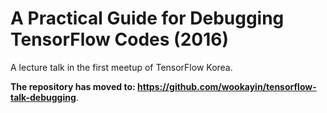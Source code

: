 A Practical Guide for Debugging TensorFlow Codes (2016)
=======================================================

A lecture talk in the first meetup of TensorFlow Korea.

**The repository has moved to: https://github.com/wookayin/tensorflow-talk-debugging**.
